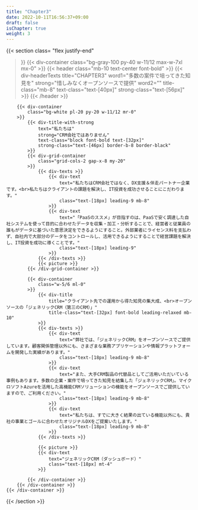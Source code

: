 ```yaml
---
title: "Chapter3"
date: 2022-10-11T16:56:37+09:00
draft: false
isChapter: true
weight: 3
---
```

{{< section
    class= "flex justify-end"
>}}
    {{< div-container 
        class="bg-gray-100 py-40 w-11/12 max-w-7xl mx-0"
    >}}
        {{< header
            class="mb-10 text-center font-bold"
        >}}
            {{< div-headerTexts
                title="CHAPTER3"
                word1="多数の案件で培ってきた知見を"
                strong="惜しみなくオープンソースで提供"
                word2=""
                title-class="mb-8"
                text-class="text-[40px]"
                strong-class="text-[56px]"
            >}}
        {{< /header >}}

        {{< div-container
            class="bg-white pl-20 py-20 w-11/12 mr-0"
        >}}
            {{< div-title-with-strong 
                text="私たちは"
                strong="CRM会社ではありません"
                text-class="block font-bold text-[32px]"
                strong-class="text-[46px] border-b-8 border-black"
            >}}
            {{< div-grid-container 
                class="grid-cols-2 gap-x-8 my-20"
            >}}
                {{< div-texts >}}
                    {{< div-text
                        text="私たちはCRM会社ではなく、DX支援＆伴走パートナー企業です。<br>私たちはクライアントの課題を解決し、IT投資を成功させることにこだわります。"
                        class="text-[18px] leading-9 mb-8"
                    >}} 
                    {{< div-text
                        text="「PaaSのススメ」が目指すのは、PaaSで安く調達した自社システムを使って目的に合わせたデータを収集・加工・分析することで、経営者と従業員の誰もがデータに基づいた意思決定をできるようにすること。外部業者にライセンス料を支払わず、自社内で大部分のデータをコントロールし、活用できるようにすることで経営課題を解決し、IT投資を成功に導くことです。" 
                        class="text-[18px] leading-9"
                    >}} 
                {{< /div-texts >}}
                {{< picture >}}
            {{< /div-grid-container >}}

            {{< div-container
                class="w-5/6 ml-0"
            >}}
                {{< div-title
                    title="クライアント先での運用から得た知見の集大成、<br>オープンソースの「ジェネリックCRM（第三のCRM）」"
                    title-class="text-[32px] font-bold leading-relaxed mb-10"
                >}}
                {{< div-texts >}}
                    {{< div-text
                        text="弊社では、「ジェネリックCRM」をオープンソースでご提供しています。顧客関係管理以外にも、さまざまな業務アプリケーションや情報プラットフォームを開発した実績があります。"
                        class="text-[18px] leading-9 mb-8"
                    >}} 
                    {{< div-text
                        text="また、大手CRM製品の代替品としてご活用いただいている事例もあります。多数の企業・案件で培ってきた知見を結集した「ジェネリックCRM」。マイクロソフトAzureを活用した高機能CRMソリューションの機能をオープンソースでご提供していますので、ご利用ください。"
                        class="text-[18px] leading-9 mb-8"
                    >}} 
                    {{< div-text
                        text="私たちは、すでに大きく結果の出ている機能以外にも、貴社の事業とゴールに合わせたオリジナルDXをご提案いたします。"
                        class="text-[18px] leading-9 mb-8"
                    >}} 
                {{< /div-texts >}}

                {{< picture >}}
                {{< div-text
                    text="ジェネリックCRM（ダッシュボード）"
                    class="text-[18px] mt-4"
                >}} 

            {{< /div-container >}}
        {{< /div-container >}}
    {{< /div-container >}}
{{< /section >}}
